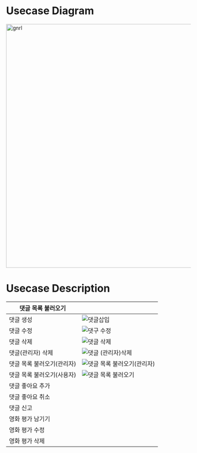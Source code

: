 # Usecase Diagram
<img width="663" alt="gnrl" src="https://github.com/minseo2000/db_project/assets/59526414/f7dca389-a989-48b5-b324-0a366c3ea35a">

# Usecase Description

| 댓글 목록 불러오기      |   |
|-----------------|---|
| 댓글 생성           |![댓글삽입](https://github.com/minseo2000/db_project/assets/59526414/faba0adb-2a82-46c1-981f-ce05efcc3b64)|
| 댓글 수정           |![댓구 수정](https://github.com/minseo2000/db_project/assets/59526414/b6455a61-09e8-437c-9729-4524f3781f40)|
| 댓글 삭제           |![댓글 삭제](https://github.com/minseo2000/db_project/assets/59526414/b8266888-8a70-4b2c-877c-a1dc2c220708)|
| 댓글(관리자) 삭제      |![댓글 (관리자)삭제](https://github.com/minseo2000/db_project/assets/59526414/21d069c9-2008-4435-b648-0268a9267732)|
| 댓글 목록 불러오기(관리자) |![댓글 목록 불러오기(관리자)](https://github.com/minseo2000/db_project/assets/59526414/798ba2d8-4b21-45ef-8f15-3a127cee88b4)|
| 댓글 목록 불러오기(사용자) |![댓글 목록 불러오기](https://github.com/minseo2000/db_project/assets/59526414/c7571fd6-3828-4afa-9dc6-09b3b3d3b1cd)|
| 댓글 좋아요 추가       ||
| 댓글 좋아요 취소       ||
| 댓글 신고           ||
| 영화 평가 남기기       ||
| 영화 평가 수정        ||
| 영화 평가 삭제        ||

